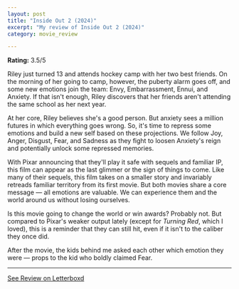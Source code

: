 ```yaml
---
layout: post
title: "Inside Out 2 (2024)"
excerpt: "My review of Inside Out 2 (2024)"
category: movie_review

---
```


**Rating:** 3.5/5

Riley just turned 13 and attends hockey camp with her two best friends. On the morning of her going to camp, however, the puberty alarm goes off, and some new emotions join the team: Envy, Embarrassment, Ennui, and Anxiety. If that isn't enough, Riley discovers that her friends aren't attending the same school as her next year.

At her core, Riley believes she's a good person. But anxiety sees a million futures in which everything goes wrong. So, it's time to repress some emotions and build a new self based on these projections. We follow Joy, Anger, Disgust, Fear, and Sadness as they fight to loosen Anxiety's reign and potentially unlock some repressed memories.

With Pixar announcing that they'll play it safe with sequels and familiar IP, this film can appear as the last glimmer or the sign of things to come. Like many of their sequels, this film takes on a smaller story and invariably retreads familiar territory from its first movie. But both movies share a core message — all emotions are valuable. We can experience them and the world around us without losing ourselves.

Is this movie going to change the world or win awards? Probably not. But compared to Pixar's weaker output lately (except for <i>Turning Red</i>, which I loved), this is a reminder that they can still hit, even if it isn't to the caliber they once did.

After the movie, the kids behind me asked each other which emotion they were — props to the kid who boldly claimed Fear.

<hr>

[See Review on Letterboxd](https://boxd.it/6HZMu1)

